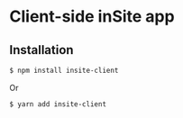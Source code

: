 # Client-side inSite app

## Installation

```sh
$ npm install insite-client
```

Or

```sh
$ yarn add insite-client
```

